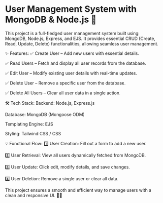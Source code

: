 # User Management System with MongoDB & Node.js 🚀
This project is a full-fledged user management system built using MongoDB, Node.js, Express, and EJS. It provides essential CRUD (Create, Read, Update, Delete) functionalities, allowing seamless user management.


✨ Features:
✅ Create User – Add new users with essential details.

✅ Read Users – Fetch and display all user records from the database.

✅ Edit User – Modify existing user details with real-time updates.

✅ Delete User – Remove a specific user from the database.

✅ Delete All Users – Clear all user data in a single action.


🛠 Tech Stack:
Backend: Node.js, Express.js

Database: MongoDB (Mongoose ODM)

Templating Engine: EJS

Styling: Tailwind CSS / CSS


💡 Functional Flow:
1️⃣ User Creation: Fill out a form to add a new user.

2️⃣ User Retrieval: View all users dynamically fetched from MongoDB.

3️⃣ User Update: Click edit, modify details, and save changes.

4️⃣ User Deletion: Remove a single user or clear all data.



This project ensures a smooth and efficient way to manage users with a clean and responsive UI. 🚀🔥
